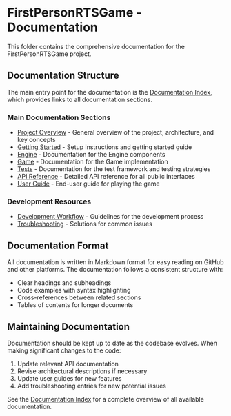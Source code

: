 # FirstPersonRTSGame - Documentation

This folder contains the comprehensive documentation for the FirstPersonRTSGame project.

## Documentation Structure

The main entry point for the documentation is the [Documentation Index](index.md), which provides links to all documentation sections.

### Main Documentation Sections

- [Project Overview](overview.md) - General overview of the project, architecture, and key concepts
- [Getting Started](getting-started.md) - Setup instructions and getting started guide
- [Engine](Engine/README.md) - Documentation for the Engine components
- [Game](Game/README.md) - Documentation for the Game implementation
- [Tests](Tests/README.md) - Documentation for the test framework and testing strategies
- [API Reference](api-reference.md) - Detailed API reference for all public interfaces
- [User Guide](user-guide.md) - End-user guide for playing the game

### Development Resources

- [Development Workflow](development-workflow.md) - Guidelines for the development process
- [Troubleshooting](troubleshooting.md) - Solutions for common issues

## Documentation Format

All documentation is written in Markdown format for easy reading on GitHub and other platforms. The documentation follows a consistent structure with:

- Clear headings and subheadings
- Code examples with syntax highlighting
- Cross-references between related sections
- Tables of contents for longer documents

## Maintaining Documentation

Documentation should be kept up to date as the codebase evolves. When making significant changes to the code:

1. Update relevant API documentation
2. Revise architectural descriptions if necessary
3. Update user guides for new features
4. Add troubleshooting entries for new potential issues

See the [Documentation Index](index.md) for a complete overview of all available documentation. 